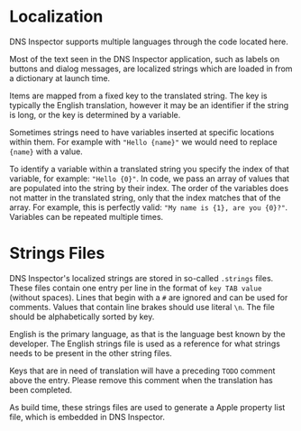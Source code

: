 # Localization

DNS Inspector supports multiple languages through the code located here.

Most of the text seen in the DNS Inspector application, such as labels on buttons and dialog
messages, are localized strings which are loaded in from a dictionary at launch time.

Items are mapped from a fixed key to the translated string. The key is typically the English
translation, however it may be an identifier if the string is long, or the key is determined by a 
variable.

Sometimes strings need to have variables inserted at specific locations within them. For example
with `"Hello {name}"` we would need to replace `{name}` with a value.

To identify a variable within a translated string you specify the index of that variable, for
example: `"Hello {0}"`. In code, we pass an array of values that are populated into the string by
their index. The order of the variables does not matter in the translated string, only that the
index matches that of the array. For example, this is perfectly valid:
`"My name is {1}, are you {0}?"`. Variables can be repeated multiple times.

# Strings Files

DNS Inspector's localized strings are stored in so-called `.strings` files. These files contain
one entry per line in the format of `key TAB value` (without spaces). Lines that begin with a `#`
are ignored and can be used for comments. Values that contain line brakes should use literal `\n`.
The file should be alphabetically sorted by key.

English is the primary language, as that is the language best known by the developer. The English
strings file is used as a reference for what strings needs to be present in the other string files.

Keys that are in need of translation will have a preceding `TODO` comment above the entry. Please
remove this comment when the translation has been completed.

As build time, these strings files are used to generate a Apple property list file, which is
embedded in DNS Inspector.
